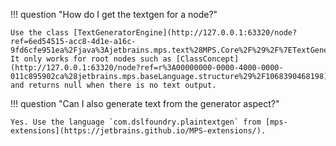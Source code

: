!!! question "How do I get the textgen for a node?"

    Use the class [TextGeneratorEngine](http://127.0.0.1:63320/node?ref=6ed54515-acc8-4d1e-a16c-9fd6cfe951ea%2Fjava%3Ajetbrains.mps.text%28MPS.Core%2F%29%2F%7ETextGeneratorEngine).
    It only works for root nodes such as [ClassConcept](http://127.0.0.1:63320/node?ref=r%3A00000000-0000-4000-0000-011c895902ca%28jetbrains.mps.baseLanguage.structure%29%2F1068390468198)
    and returns null when there is no text output.

!!! question "Can I also generate text from the generator aspect?"

    Yes. Use the language `com.dslfoundry.plaintextgen` from [mps-extensions](https://jetbrains.github.io/MPS-extensions/).